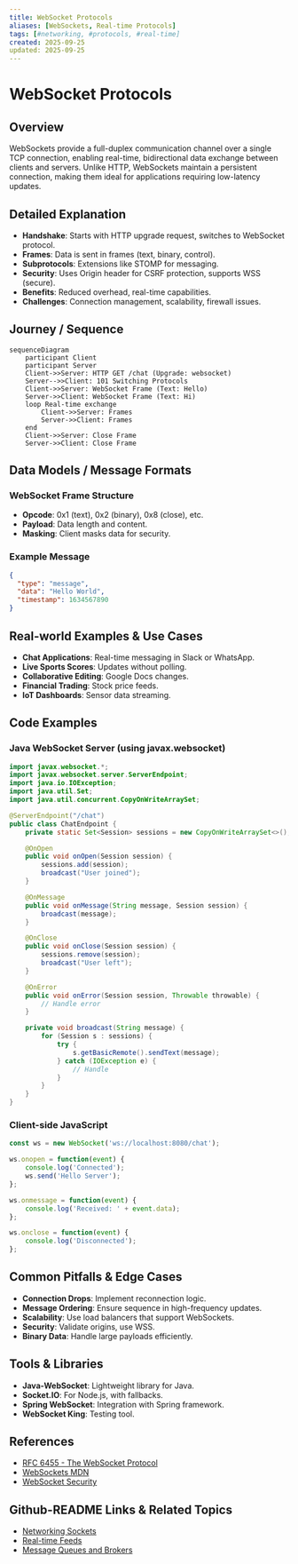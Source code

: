 ```yaml
---
title: WebSocket Protocols
aliases: [WebSockets, Real-time Protocols]
tags: [#networking, #protocols, #real-time]
created: 2025-09-25
updated: 2025-09-25
---
```


# WebSocket Protocols

## Overview

WebSockets provide a full-duplex communication channel over a single TCP connection, enabling real-time, bidirectional data exchange between clients and servers. Unlike HTTP, WebSockets maintain a persistent connection, making them ideal for applications requiring low-latency updates.

## Detailed Explanation

- **Handshake**: Starts with HTTP upgrade request, switches to WebSocket protocol.
- **Frames**: Data is sent in frames (text, binary, control).
- **Subprotocols**: Extensions like STOMP for messaging.
- **Security**: Uses Origin header for CSRF protection, supports WSS (secure).
- **Benefits**: Reduced overhead, real-time capabilities.
- **Challenges**: Connection management, scalability, firewall issues.

## Journey / Sequence

```mermaid
sequenceDiagram
    participant Client
    participant Server
    Client->>Server: HTTP GET /chat (Upgrade: websocket)
    Server-->>Client: 101 Switching Protocols
    Client->>Server: WebSocket Frame (Text: Hello)
    Server->>Client: WebSocket Frame (Text: Hi)
    loop Real-time exchange
        Client->>Server: Frames
        Server->>Client: Frames
    end
    Client->>Server: Close Frame
    Server->>Client: Close Frame
```

## Data Models / Message Formats

### WebSocket Frame Structure
- **Opcode**: 0x1 (text), 0x2 (binary), 0x8 (close), etc.
- **Payload**: Data length and content.
- **Masking**: Client masks data for security.

### Example Message
```json
{
  "type": "message",
  "data": "Hello World",
  "timestamp": 1634567890
}
```

## Real-world Examples & Use Cases

- **Chat Applications**: Real-time messaging in Slack or WhatsApp.
- **Live Sports Scores**: Updates without polling.
- **Collaborative Editing**: Google Docs changes.
- **Financial Trading**: Stock price feeds.
- **IoT Dashboards**: Sensor data streaming.

## Code Examples

### Java WebSocket Server (using javax.websocket)

```java
import javax.websocket.*;
import javax.websocket.server.ServerEndpoint;
import java.io.IOException;
import java.util.Set;
import java.util.concurrent.CopyOnWriteArraySet;

@ServerEndpoint("/chat")
public class ChatEndpoint {
    private static Set<Session> sessions = new CopyOnWriteArraySet<>();

    @OnOpen
    public void onOpen(Session session) {
        sessions.add(session);
        broadcast("User joined");
    }

    @OnMessage
    public void onMessage(String message, Session session) {
        broadcast(message);
    }

    @OnClose
    public void onClose(Session session) {
        sessions.remove(session);
        broadcast("User left");
    }

    @OnError
    public void onError(Session session, Throwable throwable) {
        // Handle error
    }

    private void broadcast(String message) {
        for (Session s : sessions) {
            try {
                s.getBasicRemote().sendText(message);
            } catch (IOException e) {
                // Handle
            }
        }
    }
}
```

### Client-side JavaScript

```javascript
const ws = new WebSocket('ws://localhost:8080/chat');

ws.onopen = function(event) {
    console.log('Connected');
    ws.send('Hello Server');
};

ws.onmessage = function(event) {
    console.log('Received: ' + event.data);
};

ws.onclose = function(event) {
    console.log('Disconnected');
};
```

## Common Pitfalls & Edge Cases

- **Connection Drops**: Implement reconnection logic.
- **Message Ordering**: Ensure sequence in high-frequency updates.
- **Scalability**: Use load balancers that support WebSockets.
- **Security**: Validate origins, use WSS.
- **Binary Data**: Handle large payloads efficiently.

## Tools & Libraries

- **Java-WebSocket**: Lightweight library for Java.
- **Socket.IO**: For Node.js, with fallbacks.
- **Spring WebSocket**: Integration with Spring framework.
- **WebSocket King**: Testing tool.

## References

- [RFC 6455 - The WebSocket Protocol](https://tools.ietf.org/html/rfc6455)
- [WebSockets MDN](https://developer.mozilla.org/en-US/docs/Web/API/WebSockets_API)
- [WebSocket Security](https://tools.ietf.org/html/rfc6455#section-10)

## Github-README Links & Related Topics

- [Networking Sockets](../networking/networking-sockets/README.md)
- [Real-time Feeds](../real-time-feeds/README.md)
- [Message Queues and Brokers](../message-queues-and-brokers/README.md)